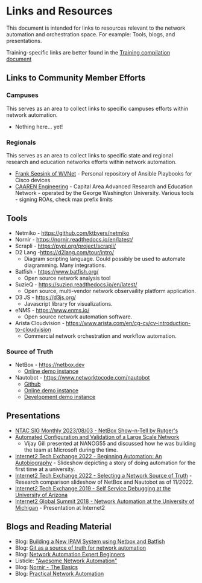 # Links and Resources

This document is intended for links to resources relevant to the network automation and orchestration space. For example: Tools, blogs, and presentations.

Training-specific links are better found in the [Training compilation document](training.md)

## Links to Community Member Efforts

### Campuses
This serves as an area to collect links to specific campuses efforts within network automation.

- Nothing here... yet!

### Regionals
This serves as an area to collect links to specific state and regional research and education networks efforts within network automation.

- [Frank Seesink of WVNet](https://github.com/fseesink/Network-Automation) - Personal repository of Ansible Playbooks for Cisco devices
- [CAAREN Engineering](https://github.com/CAAREN-engineering) - Capital Area Advanced Research and Education Network - operated by the George Washington University.  Various tools - signing ROAs, check max prefix limits

## Tools

- Netmiko - https://github.com/ktbyers/netmiko
- Nornir - https://nornir.readthedocs.io/en/latest/
- Scrapli - https://pypi.org/project/scrapli/
- D2 Lang -https://d2lang.com/tour/intro/
    - Diagram scripting language. Could possibly be used to automate diagramming. Many integrations.
- Batfish - https://www.batfish.org/
    - Open source network analysis tool
- SuzieQ - https://suzieq.readthedocs.io/en/latest/
    - Open source, multi-vendor network observaility platform application.
- D3 JS - https://d3js.org/ 
    - Javascript library for visualizations.
- eNMS - https://www.enms.io/ 
    - Open source network automation software.
- Arista Cloudvision - https://www.arista.com/en/cg-cv/cv-introduction-to-cloudvision
    - Commercial network orchestration and workflow automation.

### Source of Truth

- NetBox - https://netbox.dev
    - [Online demo instance](https://demo.netbox.dev/)
- Nautobot - https://www.networktocode.com/nautobot
    - [Github](https://github.com/nautobot/nautobot)
    - [Online demo instance](https://demo.nautobot.com/)
    - [Development demo instance](https://next.demo.nautobot.com/)


## Presentations

- [NTAC SIG Monthly 2023/08/03 - NetBox Show-n-Tell by Rutger's](Presentations/20230803-rutgers-netbox-show-n-tell.pdf)
- [Automated Configuration and Validation of a Large Scale Network](https://youtu.be/B8SIBCfpNtE)
    - Vijay Gill presented at NANOG55 and discussed how he was building the team at Microsoft during the time. 
- [Internet2 Tech Exchange 2022 - Beginning Automation: An Autobiography](https://internet2.edu/wp-content/uploads/2022/12/techex22-AdvancedNetworking-BeginningAutomationAnAutobiography-Byrnes.pdf) - Slideshow depicting a story of doing automation for the first time at a university.
- [Internet2 Tech Exchange 2022 - Selecting a Network Source of Truth](https://internet2.edu/wp-content/uploads/2022/12/techex22-AdvancedNetworking-Selecting-a-Network-Source-of-Truth-Byrnes.pdf) - Research comparison slideshow of NetBox and Nautobot as of 11/2022.
- [Internet2 Tech Exchange 2019 - Self Service Debugging at the University of Arizona](https://meetings.internet2.edu/2019-technology-exchange/detail/10005553/)
- [Internet2 Global Summit 2018 - Network Automation at the University of Michigan](https://meetings.internet2.edu/2018-technology-exchange/detail/10005192/) - Presentation at Internet2


## Blogs and Reading Material

- Blog: [Building a New IPAM System using Netbox and Batfish](https://joelmcguire1.medium.com/building-a-new-ipam-system-using-netbox-and-batfish-ad1e91ff3503)
- Blog: [Git as a source of truth for network automation](https://vincent.bernat.ch/en/blog/2021-source-of-truth-network)
- Blog: [Network Automation Expert Beginners](https://blog.ipspace.net/2023/01/network-automation-expert-beginners.html)
- Listicle: ["Awesome Network Automation"](https://github.com/networktocode/awesome-network-automation)
- Blog: [Nornir - The Basics](https://theworldsgonemad.net/2021/nornir-basics/)
- Blog: [Practical Network Automation](https://campusnetworkengineering.com/posts/practical-automation-series-part-1/)
